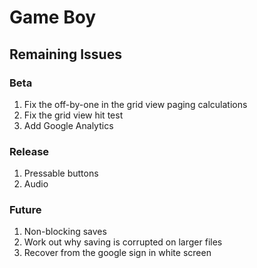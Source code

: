 # Game Boy

## Remaining Issues

### Beta

1. Fix the off-by-one in the grid view paging calculations
2. Fix the grid view hit test
3. Add Google Analytics

### Release

1. Pressable buttons
2. Audio

### Future

1. Non-blocking saves
2. Work out why saving is corrupted on larger files
3. Recover from the google sign in white screen

